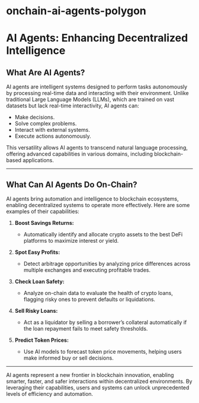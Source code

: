 # onchain-ai-agents-polygon

# AI Agents: Enhancing Decentralized Intelligence

## What Are AI Agents?

AI agents are intelligent systems designed to perform tasks autonomously by processing real-time data and interacting with their environment. Unlike traditional Large Language Models (LLMs), which are trained on vast datasets but lack real-time interactivity, AI agents can:

- Make decisions.
- Solve complex problems.
- Interact with external systems.
- Execute actions autonomously.

This versatility allows AI agents to transcend natural language processing, offering advanced capabilities in various domains, including blockchain-based applications.

---

## What Can AI Agents Do On-Chain?

AI agents bring automation and intelligence to blockchain ecosystems, enabling decentralized systems to operate more effectively. Here are some examples of their capabilities:

1. **Boost Savings Returns:**
   - Automatically identify and allocate crypto assets to the best DeFi platforms to maximize interest or yield.

2. **Spot Easy Profits:**
   - Detect arbitrage opportunities by analyzing price differences across multiple exchanges and executing profitable trades.

3. **Check Loan Safety:**
   - Analyze on-chain data to evaluate the health of crypto loans, flagging risky ones to prevent defaults or liquidations.

4. **Sell Risky Loans:**
   - Act as a liquidator by selling a borrower’s collateral automatically if the loan repayment fails to meet safety thresholds.

5. **Predict Token Prices:**
   - Use AI models to forecast token price movements, helping users make informed buy or sell decisions.

---

AI agents represent a new frontier in blockchain innovation, enabling smarter, faster, and safer interactions within decentralized environments. By leveraging their capabilities, users and systems can unlock unprecedented levels of efficiency and automation.
